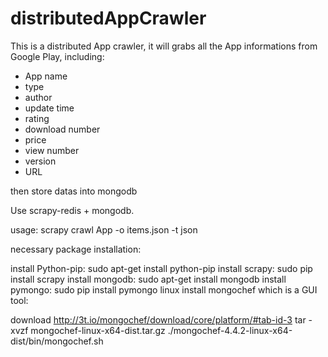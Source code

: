 # distributedAppCrawler

This is a distributed App crawler, it will grabs all the App informations from Google Play, including: 
  
  * App name 
  * type 
  * author 
  * update time 
  * rating 
  * download number
  * price 
  * view number
  * version 
  * URL

then store datas into mongodb

Use scrapy-redis + mongodb.

usage: scrapy crawl App -o items.json -t json

necessary package installation:

install Python-pip: sudo apt-get install python-pip
install scrapy: sudo pip install scrapy
install mongodb: sudo apt-get install mongodb
install pymongo: sudo pip install pymongo
linux install mongochef which is a GUI tool:

download http://3t.io/mongochef/download/core/platform/#tab-id-3
tar -xvzf mongochef-linux-x64-dist.tar.gz
./mongochef-4.4.2-linux-x64-dist/bin/mongochef.sh

